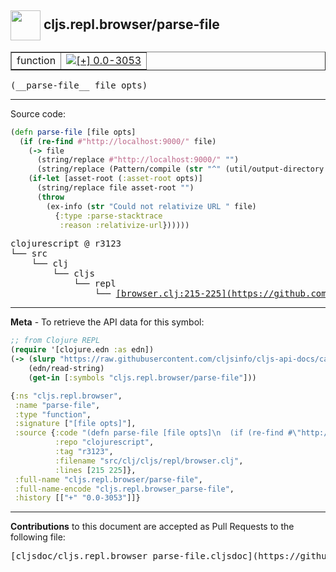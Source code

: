 ## <img width="48px" valign="middle" src="http://i.imgur.com/Hi20huC.png"> cljs.repl.browser/parse-file

 <table border="1">
<tr>

<td>function</td>
<td><a href="https://github.com/cljsinfo/cljs-api-docs/tree/0.0-3053"><img valign="middle" alt="[+] 0.0-3053" src="https://img.shields.io/badge/+-0.0--3053-lightgrey.svg"></a> </td>
</tr>
</table>

 <samp>
(__parse-file__ file opts)<br>
</samp>

---





Source code:

```clj
(defn parse-file [file opts]
  (if (re-find #"http://localhost:9000/" file)
    (-> file
      (string/replace #"http://localhost:9000/" "")
      (string/replace (Pattern/compile (str "^" (util/output-directory opts) "/")) ""))
    (if-let [asset-root (:asset-root opts)]
      (string/replace file asset-root "")
      (throw
        (ex-info (str "Could not relativize URL " file)
          {:type :parse-stacktrace
           :reason :relativize-url})))))
```

 <pre>
clojurescript @ r3123
└── src
    └── clj
        └── cljs
            └── repl
                └── <ins>[browser.clj:215-225](https://github.com/clojure/clojurescript/blob/r3123/src/clj/cljs/repl/browser.clj#L215-L225)</ins>
</pre>


---

__Meta__ - To retrieve the API data for this symbol:

```clj
;; from Clojure REPL
(require '[clojure.edn :as edn])
(-> (slurp "https://raw.githubusercontent.com/cljsinfo/cljs-api-docs/catalog/cljs-api.edn")
    (edn/read-string)
    (get-in [:symbols "cljs.repl.browser/parse-file"]))
```

```clj
{:ns "cljs.repl.browser",
 :name "parse-file",
 :type "function",
 :signature ["[file opts]"],
 :source {:code "(defn parse-file [file opts]\n  (if (re-find #\"http://localhost:9000/\" file)\n    (-> file\n      (string/replace #\"http://localhost:9000/\" \"\")\n      (string/replace (Pattern/compile (str \"^\" (util/output-directory opts) \"/\")) \"\"))\n    (if-let [asset-root (:asset-root opts)]\n      (string/replace file asset-root \"\")\n      (throw\n        (ex-info (str \"Could not relativize URL \" file)\n          {:type :parse-stacktrace\n           :reason :relativize-url})))))",
          :repo "clojurescript",
          :tag "r3123",
          :filename "src/clj/cljs/repl/browser.clj",
          :lines [215 225]},
 :full-name "cljs.repl.browser/parse-file",
 :full-name-encode "cljs.repl.browser_parse-file",
 :history [["+" "0.0-3053"]]}

```

---

__Contributions__ to this document are accepted as Pull Requests to the following file:

 <pre>
[cljsdoc/cljs.repl.browser_parse-file.cljsdoc](https://github.com/cljsinfo/cljs-api-docs/blob/master/cljsdoc/cljs.repl.browser_parse-file.cljsdoc)
</pre>

